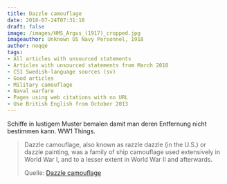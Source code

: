 ```yaml
---
title: Dazzle camouflage
date: 2018-07-24T07:31:18
draft: false
image: /images/HMS_Argus_(1917)_cropped.jpg
imageauthor: Unknown US Navy Personnel, 1918
author: noqqe
tags:
- All articles with unsourced statements
- Articles with unsourced statements from March 2018
- CS1 Swedish-language sources (sv)
- Good articles
- Military camouflage
- Naval warfare
- Pages using web citations with no URL
- Use British English from October 2013
---
```


Schiffe in lustigem Muster bemalen damit man deren Entfernung nicht bestimmen
kann. WW1 Things.

> Dazzle camouflage, also known as razzle dazzle (in the U.S.) or dazzle
> painting, was a family of ship camouflage used extensively in World War I, and
> to a lesser extent in World War II and afterwards.
>
> Quelle: [Dazzle camouflage](https://en.wikipedia.org/wiki/Dazzle_camouflage)